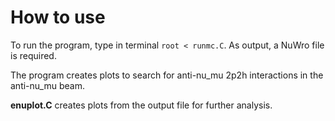 # How to use

To run the program, type in terminal `root < runmc.C`. As output, a NuWro file is required.

The program creates plots to search for anti-nu_mu 2p2h interactions in the anti-nu_mu beam. <br/>

**enuplot.C** creates plots from the output file for further analysis. <br/>
